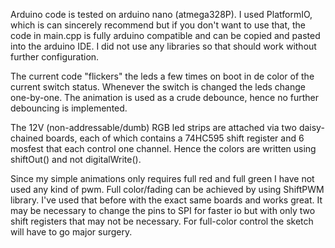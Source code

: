 Arduino code is tested on arduino nano (atmega328P). I used PlatformIO, which is can sincerely recommend but if you don't want to use that, the code in main.cpp is fully arduino compatible and can be copied and pasted into the arduino IDE. I did not use any libraries so that should work without further configuration.

The current code "flickers" the leds a few times on boot in de color of the current switch status. Whenever the switch is changed the leds change one-by-one. The animation is used as a crude debounce, hence no further debouncing is implemented. 

The 12V (non-addressable/dumb) RGB led strips are attached via two daisy-chained boards, each of which contains a 74HC595 shift register and 6 mosfest that each control one channel. Hence the colors are written using shiftOut() and not digitalWrite(). 

Since my simple animations only requires full red and full green I have not used any kind of pwm. Full color/fading can be achieved by using ShiftPWM library. I've used that before with the exact same boards and works great. It may be necessary to change the pins to SPI for faster io but with only two shift registers that may not be necessary. For full-color control the sketch will have to go major surgery.
